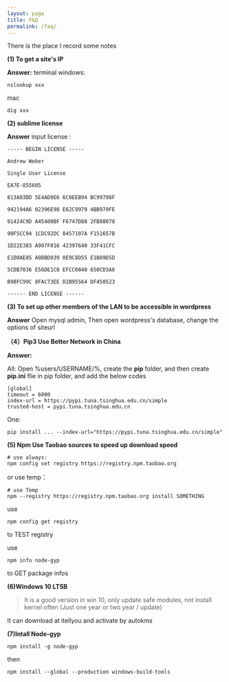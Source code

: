 ```yaml
---
layout: page
title: F&Q
permalink: /faq/
---
```


There is the place I record some notes

**(1) To get a site's IP**

**Answer:**  terminal windows:

```shell
nslookup xxx
```
mac

```shell
dig xxx
```

**(2) sublime license**

**Answer**  input license :

```shell
----- BEGIN LICENSE -----

Andrew Weber

Single User License

EA7E-855605

813A03DD 5E4AD9E6 6C0EEB94 BC99798F

942194A6 02396E98 E62C9979 4BB979FE

91424C9D A45400BF F6747D88 2FB88078

90F5CC94 1CDC92DC 8457107A F151657B

1D22E383 A997F016 42397640 33F41CFC

E1D0AE85 A0BBD039 0E9C8D55 E1B89D5D

5CDB7036 E56DE1C0 EFCC0840 650CD3A6

B98FC99C 8FAC73EE D2B95564 DF450523

------ END LICENSE ------
```

**(3) To set up other members of the LAN to be accessible in wordpress**

**Answer** Open mysql admin, Then open wordpress's database, change the options of siteurl

**（4）Pip3 Use Better Network in China**

**Answer:** 

All: Open %users/USERNAME/%, create the **pip** folder, and then create **pip.ini** flie in pip folder, and add the below codes

```
[global]
timeout = 6000
index-url = https://pypi.tuna.tsinghua.edu.cn/simple
trusted-host = pypi.tuna.tsinghua.edu.cn
```

One: 

```
pip install ... --index-url="https://pypi.tuna.tsinghua.edu.cn/simple"
```

**(5) Npm Use Taobao sources to speed up download speed** 

```
# use always:
npm config set registry https://registry.npm.taobao.org
```

or use temp：

```
# use Temp
npm --registry https://registry.npm.taobao.org install SOMETHING
```

use 

```
npm config get registry
```

to TEST registry

use 

```
npm info node-gyp
```

to GET package infos

**(6)Windows 10 LTSB**

> It is a good version in win 10, only update safe modules, not install kernel often (Just one year or two year / update)

It can download at itellyou and activate by autokms

**(7)Intall Node-gyp**

```
npm install -g node-gyp
```

then 

```
npm install --global --production windows-build-tools
```

